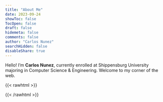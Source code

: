 ```yaml
---
title: "About Me"
date: 2023-09-24
showToc: false
TocOpen: false
draft: false
hidemeta: false
comments: false
author: "Carlos Nunez"
searchHidden: false
disableShare: true
---
```


<p>
  Hello! I’m <strong>Carlos Nunez</strong>, currently enrolled at Shippensburg University majoring in
  Computer Science & Engineering. Welcome to my corner of the web.
</p>

{{< rawhtml >}}
<style>
  #bubbleCanvas {
    position: fixed; top:0; left:0;
    width:100%; height:100%;
    pointer-events:none; z-index:-1;
  }
</style>

<canvas id="bubbleCanvas"></canvas>

<script>
  const canvas = document.getElementById('bubbleCanvas');
  const ctx = canvas.getContext('2d');
  canvas.width = innerWidth; canvas.height = innerHeight;

  class Bubble {
    constructor(x,y){
      this.x=x; this.y=y;
      this.size=Math.random()*20+10;
      this.speedX=Math.random()*2-1;
      this.speedY=Math.random()*-2-1;
      this.opacity=1;
    }
    update(){
      this.x+=this.speedX; this.y+=this.speedY;
      this.opacity-=0.01;
    }
    draw(){
      ctx.beginPath();
      ctx.arc(this.x,this.y,this.size,0,2*Math.PI);
      ctx.fillStyle=`rgba(0,150,255,${this.opacity})`;
      ctx.fill();
    }
  }

  const bubbles=[];
  window.addEventListener('click',e=>{
    for(let i=0;i<5;i++) bubbles.push(new Bubble(e.clientX,e.clientY));
  });

  function animate(){
    ctx.clearRect(0,0,canvas.width,canvas.height);
    bubbles.forEach((b,i)=>{
      b.update(); b.draw();
      if(b.opacity<=0) bubbles.splice(i,1);
    });
    requestAnimationFrame(animate);
  }
  animate();

  window.addEventListener('resize',()=>{
    canvas.width=innerWidth; canvas.height=innerHeight;
  });
</script>
{{< /rawhtml >}}
